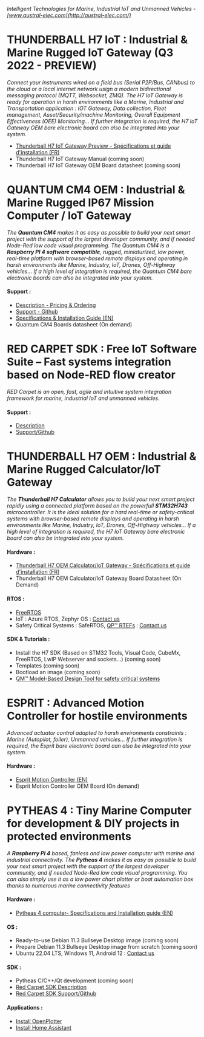 *Intelligent Technologies for Marine, Industrial IoT and Unmanned Vehicles - [www.austral-elec.com](http://austral-elec.com/)*

# THUNDERBALL H7 IoT : Industrial & Marine Rugged IoT Gateway (Q3 2022 - PREVIEW)
*Connect your instruments wired on a field bus (Serial P2P/Bus, CANbus) to the cloud or a local internet network usign a modern bidirectional messaging protocol (MQTT, Websocket, ZMQ). The H7 IoT Gateway is ready for operation in harsh environments like a Marine, Industrial and Transportation application : IOT Gateway, Data collection, Fleet management, Asset/Security/machine Monitoring, Overall Equipment Effectiveness (OEE) Monitoring...  If further integration is required, the H7 IoT Gateway OEM bare electronic board can also be integrated into your system.*
* [Thunderball H7 IoT Gateway Preview - Spécifications et guide d'installation (FR)](https://github.com/austral-electronics/wiki/blob/main/Marine%20IOT%20Gateway_03.pdf)
* Thunderball H7 IoT Gateway Manual (coming soon)
* Thunderball H7 IoT Gateway OEM Board datasheet (coming soon)

<!---
# QUANTUM AIoT OEM PROCESSOR - Q4 2022 - PREVIEW
 *The **Quantum AIoT** allows you to build your next AI project using a powerfull, rugged, miniaturized, low power and real-time platform with browser-based remote displays and operating in harsh environments, like Marine, Industry, IoT, Drones, Off-Highway vehicles... If further integration is required, the Quantum AIoT bare electronic boards can also be integrated into your system.*
 * Quantum AIoT Brief Sheet Preview - coming soon
-->

# QUANTUM CM4 OEM : Industrial & Marine Rugged IP67 Mission Computer / IoT Gateway
*The **Quantum CM4** makes it as easy as possible to build your next smart project with the support of the largest developer community, and if needed Node-Red low code visual programming. The Quantum CM4 is a **Raspberry PI 4 software compatible**, rugged, miniaturized, low power, real-time platform with browser-based remote displays and operating in harsh environments like Marine, Industry, IoT, Drones, Off-Highway vehicles... If a high level of integration is required, the Quantum CM4 bare electronic boards can also be integrated into your system.*
#### Support :
 * [Description - Pricing & Ordering](http://austral-eng.com/en/quantum-cm4-oem-en/)
 * [Support - Github](https://austral-electronics.github.io/QuantumCM4/)
 * [Specifications & Installation Guide (EN)](https://github.com/austral-electronics/wiki/blob/main/Quantum_CM4_OEM_02_Brief.pdf)
 * Quantum CM4 Boards datasheet (On demand)
 
# RED CARPET SDK : Free IoT Software Suite – Fast systems integration based on Node-RED flow creator
*RED Carpet is an open, fast, agile and intuitive system integration framework for marine, industrial IoT and unmanned vehicles.*
#### Support :
 * [Description](http://austral-eng.com/en/red-carpet-free-iot-software-suite-fast-systems-integration-based-on-node-red-flow-creator)
 * [Support/Github](https://github.com/austral-electronics/wiki/wiki/Quantum-SDK)

# THUNDERBALL H7 OEM : Industrial & Marine Rugged Calculator/IoT Gateway
*The **Thunderball H7 Calculator** allows you to build your next smart project rapidly using a connected platform based on the powerfull **STM32H743** microcontroller. It is the ideal solution for a hard real-time or safety-critical systems with browser-based remote displays and operating in harsh environments like Marine, Industry, IoT, Drones, Off-Highway vehicles...  If a high level of integration is required, the H7 IoT Gateway bare electronic board can also be integrated into your system.*
#### Hardware :
* [Thunderball H7 OEM Calculator/IoT Gateway - Spécifications et guide d'installation (FR)](https://github.com/austral-electronics/wiki/blob/main/Marine%20IOT%20Gateway_03.pdf)
* Thunderball H7 OEM Calculator/IoT Gateway Board Datasheet (On Demand)
#### RTOS :
* [FreeRTOS](https://www.freertos.org/)
* IoT : Azure RTOS, Zephyr OS : [Contact us](http://austral-eng.com/contact/)
* Safety Critical Systems : SafeRTOS, [QP™ RTEFs](https://www.state-machine.com/products/qp) : [Contact us](http://austral-eng.com/contact/)
#### SDK & Tutorials :
* Install the H7 SDK (Based on STM32 Tools, Visual Code, CubeMx, FreeRTOS, LwIP Webserver and sockets...) (coming soon)
* Templates (coming soon)
* Bootload an image (coming soon)
* [QM™ Model-Based Design Tool for safety critical systems](https://www.state-machine.com/products/qm)

# ESPRIT : Advanced Motion Controller for hostile environments
*Advanced actuator control adapted to harsh environments constraints : Marine (Autopilot, foiler), Unmanned vehicles... If further integration is required, the Esprit bare electronic board can also be integrated into your system.*
#### Hardware :
* [Esprit Motion Controller (EN)](https://github.com/austral-electronics/wiki/blob/main/EspritInstalGuideV14.pdf)
* Esprit Motion Controller OEM Board (On demand)

# PYTHEAS 4 : Tiny Marine Computer for development & DIY projects in protected environments
*A **Raspberry PI 4** based, fanless and low power computer with marine and industrial connectivity. The **Pytheas 4** makes it as easy as possible to build your next smart project with the support of the largest developer community, and if needed Node-Red low code visual programming. You can also simply use it as a low power chart plotter or boat automation box thanks to numerous marine connectivity features*
#### Hardware :
* [Pytheas 4 computer- Specifications and Installation guide (EN)](https://github.com/austral-electronics/wiki/blob/main/QuantumLiteInstalGuideV12.pdf)
#### OS :
* Ready-to-use Debian 11.3 Bullseye Desktop image (coming soon)
* Prepare Debian 11.3 Bullseye Desktop image from scratch (coming soon)
* Ubuntu 22.04 LTS, Windows 11, Android 12 : [Contact us](http://austral-eng.com/contact/)
#### SDK :
* Pytheas C/C++/Qt development (coming soon)
* [Red Carpet SDK Description](http://austral-eng.com/en/red-carpet-free-iot-software-suite-fast-systems-integration-based-on-node-red-flow-creator)
* [Red Carpet SDK Support/Github](https://github.com/austral-electronics/wiki/wiki/Quantum-SDK)
#### Applications :
* [Install OpenPlotter](https://openplotter.readthedocs.io/en/latest/getting_started/downloading.html)
* [Install Home Assistant](https://www.home-assistant.io/installation/raspberrypi/)
